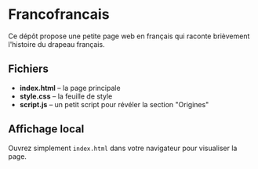 # Francofrancais

Ce dépôt propose une petite page web en français qui raconte brièvement l'histoire du drapeau français.

## Fichiers

- **index.html** – la page principale
- **style.css** – la feuille de style
- **script.js** – un petit script pour révéler la section "Origines"

## Affichage local

Ouvrez simplement `index.html` dans votre navigateur pour visualiser la page.
